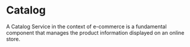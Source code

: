 # Catalog
A Catalog Service in the context of e-commerce is a fundamental component that manages the product information displayed on an online store. 
